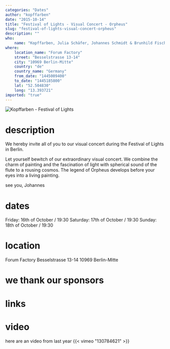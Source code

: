 ```yaml
---
categories: "Dates"
author: "kopffarben"
date: "2015-10-14"
title: "Festival of Lights - Visual Concert - Orpheus"
slug: "festival-of-lights-visual-concert-orpheus"
description: ""
who: 
    name: "Kopffarben, Julia Schäfer, Johannes Schmidt & Brunhild Fischer"
where: 
    location_name: "Forum Factory"
    street: "Besselstrasse 13-14"
    city: "10969 Berlin-Mitte"
    country: "de"
    country_name: "Germany"
    from_date: "1445009400"
    to_date: "1445185800"
    lat: "52.504830"
    long: "13.393721"
imported: "true"
---
```



![Kopffarben - Festival of Lights](FoL_Kopffarben.jpg) 

#  description
We hereby invite all of you to our visual concert during the Festival of Lights in Berlin.

Let yourself bewitch of our extraordinary visual concert. We combine the charm of painting and the fascination of light with spherical sound of the flute to a rousing cosmos. The legend of Orpheus develops before your eyes into a living painting.

see you,
Johannes

#  dates
Friday:   16th of October / 19:30
Saturday: 17th of October / 19:30
Sunday:   18th of October / 19:30

#  location
Forum Factory
Besselstrasse 13-14
10969 Berlin-Mitte

[](http://www.forum-factory.de/)

#  we thank our sponsors
[](http://www.facesvt.de/)

#  links
[](https://www.facebook.com/events/1045887238775718/)

[](http://kopffarben.de/)


#  video
here are an video from last year
{{< vimeo "130784621" >}}


